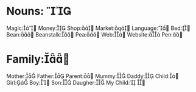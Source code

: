 Nouns: 
====

Magic:
Money:
Shop:
Market:
Language:
Bed:
Bean:
Beanstalk:
Pea:
Web:
Website:
Pen:


Family:
======
Mother:
Father:
Parent:
Mummy:
Daddy:
Child:
Girl:
Boy:
Son:
Daugher:
My Child: 
